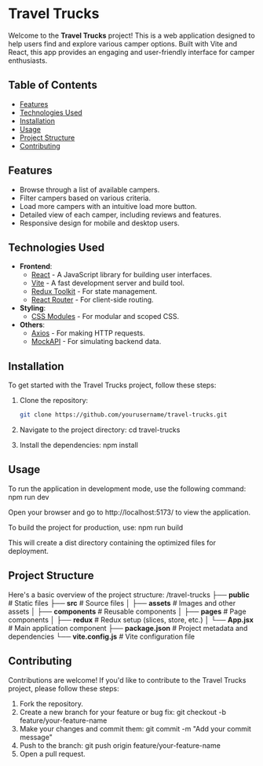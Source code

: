 # Travel Trucks

Welcome to the **Travel Trucks** project! This is a web application designed to help users find and explore various camper options. Built with Vite and React, this app provides an engaging and user-friendly interface for camper enthusiasts.

## Table of Contents

- [Features](#features)
- [Technologies Used](#technologies-used)
- [Installation](#installation)
- [Usage](#usage)
- [Project Structure](#project-structure)
- [Contributing](#contributing)

## Features

- Browse through a list of available campers.
- Filter campers based on various criteria.
- Load more campers with an intuitive load more button.
- Detailed view of each camper, including reviews and features.
- Responsive design for mobile and desktop users.

## Technologies Used

- **Frontend**:
  - [React](https://reactjs.org/) - A JavaScript library for building user interfaces.
  - [Vite](https://vitejs.dev/) - A fast development server and build tool.
  - [Redux Toolkit](https://redux-toolkit.js.org/) - For state management.
  - [React Router](https://reactrouter.com/) - For client-side routing.
- **Styling**:
  - [CSS Modules](https://github.com/css-modules/css-modules) - For modular and scoped CSS.
- **Others**:
  - [Axios](https://axios-http.com/) - For making HTTP requests.
  - [MockAPI](https://mockapi.io/) - For simulating backend data.

## Installation

To get started with the Travel Trucks project, follow these steps:

1. Clone the repository:
   ```bash
   git clone https://github.com/yourusername/travel-trucks.git
   ```
2. Navigate to the project directory:
   cd travel-trucks

3. Install the dependencies:
   npm install

## Usage

To run the application in development mode, use the following command:
npm run dev

Open your browser and go to http://localhost:5173/ to view the application.

To build the project for production, use:
npm run build

This will create a dist directory containing the optimized files for deployment.

## Project Structure

Here's a basic overview of the project structure:
/travel-trucks
├── **public**          # Static files
├── **src**             # Source files
│   ├── **assets**      # Images and other assets
│   ├── **components**  # Reusable components
│   ├── **pages**       # Page components
│   ├── **redux**       # Redux setup (slices, store, etc.)
│   └── **App.jsx**     # Main application component
├── **package.json**   # Project metadata and dependencies
└── **vite.config.js**  # Vite configuration file

## Contributing

Contributions are welcome! If you'd like to contribute to the Travel Trucks project, please follow these steps:

1. Fork the repository.
2. Create a new branch for your feature or bug fix:
   git checkout -b feature/your-feature-name
3. Make your changes and commit them:
   git commit -m "Add your commit message"
4. Push to the branch:
   git push origin feature/your-feature-name
5. Open a pull request.
